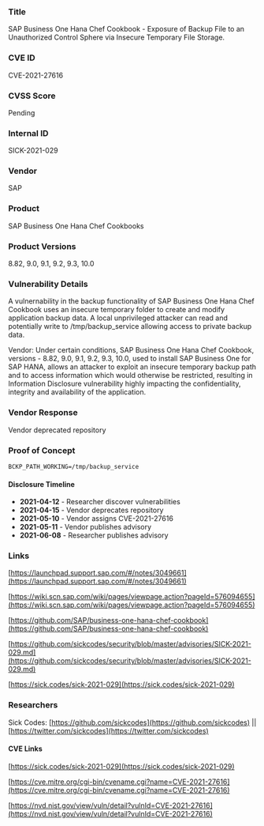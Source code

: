 ### Title
SAP Business One Hana Chef Cookbook - Exposure of Backup File to an Unauthorized Control Sphere via Insecure Temporary File Storage.

### CVE ID
CVE-2021-27616

### CVSS Score
Pending

### Internal ID
SICK-2021-029

### Vendor
SAP
        
### Product
SAP Business One Hana Chef Cookbooks

### Product Versions
8.82, 9.0, 9.1, 9.2, 9.3, 10.0

### Vulnerability Details

A vulnernability in the backup functionality of SAP Business One Hana Chef Cookbook uses an insecure temporary folder to create and modify application backup data. A local unprivileged attacker can read and potentially write to /tmp/backup_service allowing access to private backup data.

Vendor: Under certain conditions, SAP Business One Hana Chef Cookbook, versions - 8.82, 9.0, 9.1, 9.2, 9.3, 10.0, used to install SAP Business One for SAP HANA, allows an attacker to exploit an insecure temporary backup path and to access information which would otherwise be restricted, resulting in Information Disclosure vulnerability highly impacting the confidentiality, integrity and availability of the application.

### Vendor Response
Vendor deprecated repository

### Proof of Concept

`BCKP_PATH_WORKING=/tmp/backup_service`

#### Disclosure Timeline
* **2021-04-12** - Researcher discover vulnerabilities
* **2021-04-15** - Vendor deprecates repository
* **2021-05-10** - Vendor assigns CVE-2021-27616
* **2021-05-11** - Vendor publishes advisory
* **2021-06-08** - Researcher publishes advisory

### Links


[https://launchpad.support.sap.com/#/notes/3049661](https://launchpad.support.sap.com/#/notes/3049661)

[https://wiki.scn.sap.com/wiki/pages/viewpage.action?pageId=576094655](https://wiki.scn.sap.com/wiki/pages/viewpage.action?pageId=576094655)

[https://github.com/SAP/business-one-hana-chef-cookbook](https://github.com/SAP/business-one-hana-chef-cookbook)

[https://github.com/sickcodes/security/blob/master/advisories/SICK-2021-029.md](https://github.com/sickcodes/security/blob/master/advisories/SICK-2021-029.md)

[https://sick.codes/sick-2021-029](https://sick.codes/sick-2021-029)

### Researchers

Sick Codes: [https://github.com/sickcodes](https://github.com/sickcodes) || [https://twitter.com/sickcodes](https://twitter.com/sickcodes)

#### CVE Links

[https://sick.codes/sick-2021-029](https://sick.codes/sick-2021-029)

[https://cve.mitre.org/cgi-bin/cvename.cgi?name=CVE-2021-27616](https://cve.mitre.org/cgi-bin/cvename.cgi?name=CVE-2021-27616)

[https://nvd.nist.gov/view/vuln/detail?vulnId=CVE-2021-27616](https://nvd.nist.gov/view/vuln/detail?vulnId=CVE-2021-27616)